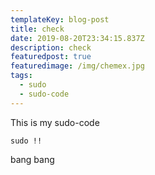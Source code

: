 ```yaml
---
templateKey: blog-post
title: check
date: 2019-08-20T23:34:15.837Z
description: check
featuredpost: true
featuredimage: /img/chemex.jpg
tags:
  - sudo
  - sudo-code
---
```

This is my sudo-code

```
sudo !!
```

bang bang
